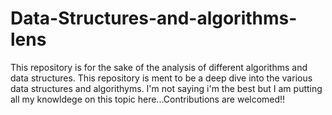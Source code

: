 # Data-Structures-and-algorithms-lens
This repository is for the sake of the analysis of  different algorithms and data structures. 
This repository is ment to be a deep dive into the various data structures and algorithyms.
I'm not saying i'm the best but I am putting all my knowldege on this topic here...Contributions 
are welcomed!!


